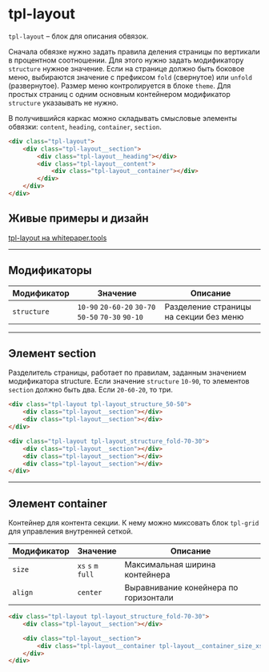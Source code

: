 # tpl-layout

`tpl-layout` – блок для описания обвязок.

Сначала обвязке нужно задать правила деления страницы по вертикали в процентном соотношении. Для этого нужно задать модификатору `structure` нужное значение. Если на странице должно быть боковое меню, выбираются значение с префиксом `fold` (свернутое) или `unfold` (развернутое). Размер меню контролируется в блоке `theme`. Для простых страниц с одним основным контейнером модификатор `structure` указаывать не нужно.

В получившийся каркас можно складывать смысловые элементы обвязки: `content`, `heading`, `container`, `section`.

```html
<div class="tpl-layout">
    <div class="tpl-layout__section">
        <div class="tpl-layout__heading"></div>
        <div class="tpl-layout__content">
            <div class="tpl-layout__container"></div>
        </div>
    </div>
</div>
```


## Живые примеры и дизайн

[tpl-layout на whitepaper.tools](http://whitepaper.tools/doc.html#/layout-outer)

___


## Модификаторы

Модификатор | Значение                                           | Описание
----------- | -------------------------------------------------- | --------------------------------------
`structure` | `10-90` `20-60-20` `30-70` `50-50` `70-30` `90-10` | Разделение страницы на секции без меню

___


## Элемент section

Разделитель страницы, работает по правилам, заданным значением модификатора structure.
Если значение `structure` `10-90`, то элементов `section` должно быть два. Если `20-60-20`, то три.

```html
<div class="tpl-layout tpl-layout_structure_50-50">
    <div class="tpl-layout__section"></div>
    <div class="tpl-layout__section"></div>
</div>
```

```html
<div class="tpl-layout tpl-layout_structure_fold-70-30">
    <div class="tpl-layout__section"></div>
    <div class="tpl-layout__section"></div>
    <div class="tpl-layout__section"></div>
</div>
```

___


## Элемент container

Контейнер для контента секции. К нему можно миксовать блок  `tpl-grid` для управления внутренней сеткой.

Модификатор | Значение          | Описание
----------- | ----------------- | -------------------------------------
`size`        | `xs` `s` `m` `full` | Максимальная ширина контейнера
`align`       | `center`            | Выравнивание конейнера по горизонтали

```html
<div class="tpl-layout tpl-layout_structure_fold-70-30">
    <div class="tpl-layout__section"></div>

    <div class="tpl-layout__section">
        <div class="tpl-layout__container tpl-layout__container_size_xs">Контейнер</div>
    </div>
</div>
```
